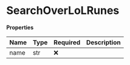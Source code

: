 # SearchOverLoLRunes

**Properties**

| Name | Type | Required | Description |
| :--- | :--- | :------- | :---------- |
| name | str  | ❌       |             |
